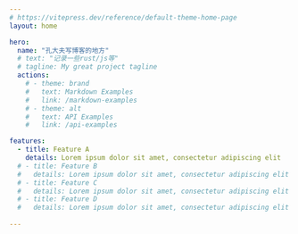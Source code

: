 ```yaml
---
# https://vitepress.dev/reference/default-theme-home-page
layout: home

hero:
  name: "孔大夫写博客的地方"
  # text: "记录一些rust/js等"
  # tagline: My great project tagline
  actions:
    # - theme: brand
    #   text: Markdown Examples
    #   link: /markdown-examples
    # - theme: alt
    #   text: API Examples
    #   link: /api-examples

features:
  - title: Feature A
    details: Lorem ipsum dolor sit amet, consectetur adipiscing elit
  # - title: Feature B
  #   details: Lorem ipsum dolor sit amet, consectetur adipiscing elit
  # - title: Feature C
  #   details: Lorem ipsum dolor sit amet, consectetur adipiscing elit
  # - title: Feature D
  #   details: Lorem ipsum dolor sit amet, consectetur adipiscing elit
 
---
```


